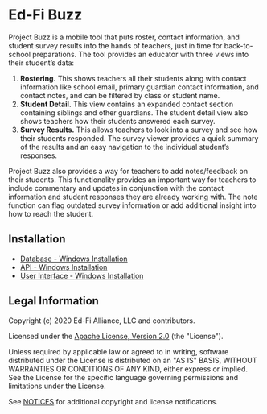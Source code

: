 # Ed-Fi Buzz

Project Buzz is a mobile tool that puts roster, contact information, and student
survey results into the hands of teachers, just in time for back-to-school
preparations.  The tool provides an educator with three views into their
student’s data:

1. **Rostering.** This shows teachers all their students along with contact
   information like school email, primary guardian contact information, and
   contact notes, and can be filtered by class or student name.
2. **Student Detail.** This view contains an expanded contact section containing
   siblings and other guardians. The student detail view also shows teachers how
   their students answered each survey.
3. **Survey Results.** This allows teachers to look into a survey and see how
   their students responded. The survey viewer provides a quick summary of the
   results and an easy navigation to the individual student’s responses.

Project Buzz also provides a way for teachers to add notes/feedback on their
students. This functionality provides an important way for teachers to include
commentary and updates in conjunction with the contact information and student
responses they are already working with. The note function can flag outdated
survey information or add additional insight into how to reach the student.

## Installation

* [Database - Windows Installation](EdFi.Buzz.Database/eng/Windows/install.md)
* [API - Windows Installation](EdFi.Buzz.Api/eng/Windows/install.md)
* [User Interface - Windows Installation](EdFi.Buzz.UI.Angular/eng/windows/install.md)

## Legal Information

Copyright (c) 2020 Ed-Fi Alliance, LLC and contributors.

Licensed under the [Apache License, Version 2.0](LICENSE) (the "License").

Unless required by applicable law or agreed to in writing, software
distributed under the License is distributed on an "AS IS" BASIS,
WITHOUT WARRANTIES OR CONDITIONS OF ANY KIND, either express or implied.
See the License for the specific language governing permissions and
limitations under the License.

See [NOTICES](NOTICES.md) for additional copyright and license notifications.

